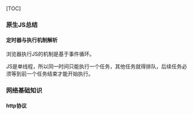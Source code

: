 [TOC]

### 原生JS总结

#### 定时器与执行机制解析

浏览器执行JS的机制是基于事件循环。

JS是单线程，所以同一时间只能执行一个任务，其他任务就得排队，后续任务必须等到前一个任务结束才能开始执行。

### 网络基础知识

#### http协议

#### 